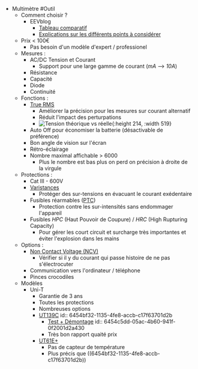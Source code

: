 - Multimètre #Outil
	- Comment choisir ?
		- EEVblog
			- [Tableau comparatif](https://www.eevblog.com/forum/testgear/multimeter-spreadsheet/?action=dlattach;attach=1188318)
			- [Explications sur les différents points à considérer](https://www.eevblog.com/forum/testgear/multimeter-spreadsheet/)
	- Prix < 100€
		- Pas besoin d'un modèle d'expert / professionel
	- Mesures :
		- AC/DC Tension et Courant
			- Support pour une large gamme de courant (*mA* --> *10A*)
		- Résistance
		- Capacité
		- Diode
		- Continuité
	- Fonctions :
		- [True RMS](https://www.promax.fr/fra/actualites/561/que-signifie-rms-et-true-rms-nous-expliquons-ici-les-differences/)
			- Améliorer la précision pour les mesures sur courant alternatif
			- Réduit l'impact des perturpations
			- ![Tension théorique vs réelle](https://www.promax.fr/assets/images/news/561-signals.jpg){:height 214, :width 519}
		- Auto Off pour économiser la batterie (désactivable de préférence)
		- Bon angle de vision sur l'écran
		- Rétro-éclairage
		- Nombre maximal affichable > 6000
			- Plus le nombre est bas plus on perd on précision à droite de la virgule
	- Protections :
		- Cat III - 600V
		- [Varistances](https://fr.wikipedia.org/wiki/Varistance)
			- Protéger des sur-tensions en évacuant le courant exédentaire
		- Fusibles réarmables ([PTC](https://fr.wikipedia.org/wiki/Fusible_r%C3%A9armable_PTC))
			- Protection contre les sur-intensités sans endommager l'appareil
		- Fusibles *HPC* (Haut Pouvoir de Coupure) /  *HRC* (High Rupturing Capacity)
			- Pour gérer les court circuit et surcharge très importantes et éviter l'explosion dans les mains
	- Options :
		- [Non Contact Voltage (NCV)](https://www.fluke.com/en-us/learn/blog/electrical/non-contact-voltage-detector-basics)
			- Vérifier si il y du courant qui passe histoire de ne pas s'électrocuter
		- Communication vers l'ordinateur  / téléphone
		- Pinces crocodiles
	- Modèles
		- Uni-T
			- Garantie de 3 ans
			- Toutes les protections
			- Nombreuses options
			- [UT139C](https://meters.uni-trend.com/product/ut139-series/)
			  id:: 6454bf32-1135-4fe8-accb-c17f63701d2b
				- [Test + Démontage](http://lygte-info.dk/review/DMMUNI-T%20UT139C%20UK.html)
				  id:: 6454c5dd-05ac-4b60-941f-0f2001d2a430
				- Très bon rapport quaité prix
			- [UT61E+](https://meters.uni-trend.com/product/ut61plus-series/#Specifications)
				- Pas de capteur de température
				- Plus précis que ((6454bf32-1135-4fe8-accb-c17f63701d2b))